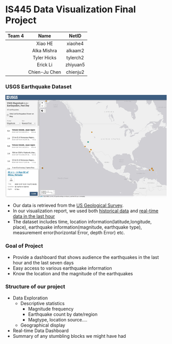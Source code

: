 # IS445 Data Visualization Final Project
| Team 4     | Name          | NetID |
| ------------- |:-------------:| :-----:|
|               | Xiao HE | xiaohe4 |
|       | Alka Mishra |   alkaam2 |
|       | Tyler Hicks |   tylerch2 |
|       | Erick Li |  zhiyuan5 |
|       | Chien-Ju Chen |  chienju2 |
### USGS Earthquake Dataset
<img src="https://github.com/XIAO-HE-1/IS445-Final-USGS-Earthquake-Data/blob/main/usgs_picture.png" width="800">  

* Our data is retrieved from the [US Geological Survey](https://www.usgs.gov/natural-hazards/earthquake-hazards/earthquakes). 
* In our visualization report, we used both [historical data](https://earthquake.usgs.gov/earthquakes/search/) and [real-time data in the last hour](https://earthquake.usgs.gov/earthquakes/feed/v1.0/summary/all_hour.geojson)
* The dataset includes time, location information(latitude,longitude, place), earthquake information(magnitude, earthquake type), measurement error(horizontal Error, depth Error) etc.  

### Goal of Project 
* Provide a dashboard that shows audience the earthquakes in the last hour and the last seven days
* Easy access to various earthquake information
* Know the location and the magnitude of the earthquakes

### Structure of our project
* Data Exploration
  * Descriptive statistics
    * Magnitude frequency
    * Earthquake count by date/region
    * Magtype, location source….
  * Geographical display
* Real-time Data Dashboard
* Summary of any stumbling blocks we might have had
